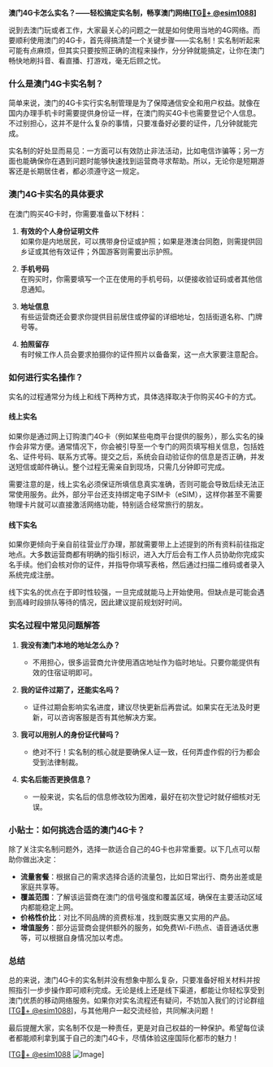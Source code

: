 **澳门4G卡怎么实名？——轻松搞定实名制，畅享澳门网络[[TG💪+ @esim1088](https://t.me/s/esim1088)]**

说到去澳门玩或者工作，大家最关心的问题之一就是如何使用当地的4G网络。而要顺利使用澳门的4G卡，首先得搞清楚一个关键步骤——实名制！实名制听起来可能有点麻烦，但其实只要按照正确的流程来操作，分分钟就能搞定，让你在澳门畅快地刷抖音、看直播、打游戏，毫无后顾之忧。

### 什么是澳门4G卡实名制？

简单来说，澳门的4G卡实行实名制管理是为了保障通信安全和用户权益。就像在国内办理手机卡时需要提供身份证一样，在澳门购买4G卡也需要登记个人信息。不过别担心，这并不是什么复杂的事情，只要准备好必要的证件，几分钟就能完成。

实名制的好处显而易见：一方面可以有效防止非法活动，比如电信诈骗等；另一方面也能确保你在遇到问题时能够快速找到运营商寻求帮助。所以，无论你是短期游客还是长期居住者，都必须遵守这一规定。

### 澳门4G卡实名的具体要求

在澳门购买4G卡时，你需要准备以下材料：

1. **有效的个人身份证明文件**  
   如果你是内地居民，可以携带身份证或护照；如果是港澳台同胞，则需提供回乡证或其他有效证件；外国游客则需要出示护照。

2. **手机号码**  
   在购买时，你需要填写一个正在使用的手机号码，以便接收验证码或者其他信息通知。

3. **地址信息**  
   有些运营商还会要求你提供目前居住或停留的详细地址，包括街道名称、门牌号等。

4. **拍照留存**  
   有时候工作人员会要求拍摄你的证件照片以备备案，这一点大家要注意配合。

### 如何进行实名操作？

实名的过程通常分为线上和线下两种方式，具体选择取决于你购买4G卡的方式。

#### 线上实名

如果你是通过网上订购澳门4G卡（例如某些电商平台提供的服务），那么实名的操作会非常方便。通常情况下，你会被引导至一个专门的网页填写相关信息，包括姓名、证件号码、联系方式等。提交之后，系统会自动验证你的信息是否正确，并发送短信或邮件确认。整个过程无需亲自到现场，只需几分钟即可完成。

需要注意的是，线上实名必须保证所填信息真实准确，否则可能会导致后续无法正常使用服务。此外，部分平台还支持绑定电子SIM卡（eSIM），这样你甚至不需要物理卡片就可以直接激活网络功能，特别适合经常旅行的朋友。

#### 线下实名

如果你更倾向于亲自前往营业厅办理，那就需要带上上述提到的所有资料前往指定地点。大多数运营商都有明确的指引标识，进入大厅后会有工作人员协助你完成实名手续。他们会核对你的证件，并指导你填写表格，然后通过扫描二维码或者录入系统完成注册。

线下实名的优点在于即时性较强，一旦完成就能马上开始使用。但缺点是可能会遇到高峰时段排队等待的情况，因此建议提前规划好时间。

### 实名过程中常见问题解答

1. **我没有澳门本地的地址怎么办？**
   - 不用担心，很多运营商允许使用酒店地址作为临时地址。只要你能提供有效的住宿证明即可。

2. **我的证件过期了，还能实名吗？**
   - 证件过期会影响实名进度，建议尽快更新后再尝试。如果实在无法及时更新，可以咨询客服是否有其他解决方案。

3. **我可以用别人的身份证代替吗？**
   - 绝对不行！实名制的核心就是要确保人证一致，任何弄虚作假的行为都会受到法律制裁。

4. **实名后能否更换信息？**
   - 一般来说，实名后的信息修改较为困难，最好在初次登记时就仔细核对无误。

### 小贴士：如何挑选合适的澳门4G卡？

除了关注实名制问题外，选择一款适合自己的4G卡也非常重要。以下几点可以帮助你做出决定：

- **流量套餐**：根据自己的需求选择合适的流量包，比如日常出行、商务出差或是家庭共享等。
- **覆盖范围**：了解该运营商在澳门的信号强度和覆盖区域，确保在主要活动区域内都能稳定上网。
- **价格性价比**：对比不同品牌的资费标准，找到既实惠又实用的产品。
- **增值服务**：部分运营商会提供额外的服务，如免费Wi-Fi热点、语音通话优惠等，可以根据自身情况加以考虑。

### 总结

总的来说，澳门4G卡的实名制并没有想象中那么复杂，只要准备好相关材料并按照指引一步步操作即可顺利完成。无论是线上还是线下渠道，都能让你轻松享受到澳门优质的移动网络服务。如果你对实名流程还有疑问，不妨加入我们的讨论群组[[TG💪+ @esim1088](https://t.me/s/esim1088)]，与其他用户一起交流经验，共同解决问题！

最后提醒大家，实名制不仅是一种责任，更是对自己权益的一种保护。希望每位读者都能顺利拿到属于自己的澳门4G卡，尽情体验这座国际化都市的魅力！  

[[TG💪+ @esim1088](https://t.me/s/esim1088) ![Image](https://i.postimg.cc/4NQfJmqS/Snipaste-2025-05-13-00-14-12.png)]